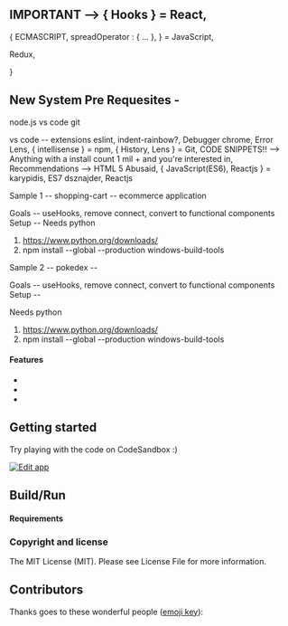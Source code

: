 ## IMPORTANT --> { Hooks } = React, 
{ ECMASCRIPT, 
  spreadOperator : { ... },
                                } = JavaScript,
                                
  Redux, 



} 

## New System Pre Requesites - 

node.js
vs code
git

vs code -- extensions
eslint, indent-rainbow?, Debugger chrome, Error Lens, { intellisense } = npm, { History, Lens } = Git, 
CODE SNIPPETS!! --> Anything with a install count 1 mil + and you're interested in,
Recommendations --> HTML 5 Abusaid, { JavaScript(ES6), Reactjs } = karypidis, ES7 dsznajder, Reactjs 



Sample 1 -- shopping-cart -- ecommerce application

Goals -- useHooks, remove connect, convert to functional components
Setup --
Needs python
1. https://www.python.org/downloads/
2. npm install --global --production windows-build-tools

Sample 2 -- pokedex -- 

Goals -- useHooks, remove connect, convert to functional components
Setup --

Needs python
1. https://www.python.org/downloads/
2. npm install --global --production windows-build-tools

#### Features

- 
- 
- 

## Getting started

Try playing with the code on CodeSandbox :)

[![Edit app](https://codesandbox.io/static/img/play-codesandbox.svg)](https://codesandbox.io/s/74rykw70qq)

## Build/Run

#### Requirements

### Copyright and license

The MIT License (MIT). Please see License File for more information.

## Contributors

Thanks goes to these wonderful people ([emoji key](https://allcontributors.org/docs/en/emoji-key)):

<!-- ALL-CONTRIBUTORS-LIST:START - Do not remove or modify this section -->
<!-- prettier-ignore -->
<table>
  <tr>
  </tr>
</table>

<!-- ALL-CONTRIBUTORS-LIST:END -->

